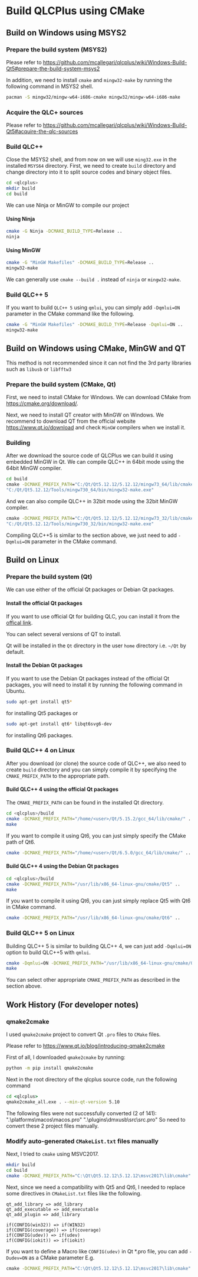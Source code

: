 # Build QLCPlus using CMake

## Build on Windows using MSYS2

### Prepare the build system (MSYS2)

Please refer to https://github.com/mcallegari/qlcplus/wiki/Windows-Build-Qt5#prepare-the-build-system-msys2

In addition, we need to install `cmake` and `mingw32-make` by running the following command in MSYS2 shell.

```bash
pacman -S mingw32/mingw-w64-i686-cmake mingw32/mingw-w64-i686-make
```

### Acquire the QLC+ sources

Please refer to https://github.com/mcallegari/qlcplus/wiki/Windows-Build-Qt5#acquire-the-qlc-sources

### Build QLC++

Close the MSYS2 shell, and from now on we will use `ming32.exe` in the installed `MSYS64` directory.
First, we need to create `build` directory and change directory into it to split source codes and binary object files.

```bash
cd <qlcplus>
mkdir build
cd build
```

We can use Ninja or MinGW to compile our project

#### Using Ninja

```bash
cmake -G Ninja -DCMAKE_BUILD_TYPE=Release ..
ninja
```

#### Using MinGW

```bash
cmake -G "MinGW Makefiles" -DCMAKE_BUILD_TYPE=Release ..
mingw32-make
```

We can generally use `cmake --build .` instead of `ninja` or `mingw32-make`.

### Build QLC++ 5

If you want to build `QLC++ 5` using `qmlui`, you can simply add `-Dqmlui=ON` parameter in the CMake command like the following.

```bash
cmake -G "MinGW Makefiles" -DCMAKE_BUILD_TYPE=Release -Dqmlui=ON ..
mingw32-make
```

## Build on Windows using CMake, MinGW and QT

This method is not recommended since it can not find the 3rd party libraries such as `libusb` or `libfftw3`

### Prepare the build system (CMake, Qt)

First, we need to install CMake for Windows.
We can download CMake from https://cmake.org/download/.

Next, we need to install QT creator with MinGW on Windows.
We recommend to download QT from the official website https://www.qt.io/download and check `MinGW` compilers when we install it.

### Building

After we download the source code of QLCPlus we can build it using embedded MinGW in Qt.
We can compile QLC++ in 64bit mode using the 64bit MinGW compiler.

```cmd
cd build
cmake -DCMAKE_PREFIX_PATH="C:/Qt/Qt5.12.12/5.12.12/mingw73_64/lib/cmake" -G"MinGW Makefiles" -DCMAKE_BUILD_TYPE=Release -DCMAKE_CXX_COMPILER="C:/Qt/Qt5.12.12/Tools/mingw730_64/bin/g++.exe" -DCMAKE_C_COMPILER="C:/Qt/Qt5.12.12/Tools/mingw730_64/bin/gcc.exe" -DCMAKE_MAKE_PROGRAM="C:/Qt/Qt5.12.12/Tools/mingw730_64/bin/mingw32-make.exe" ..
"C:/Qt/Qt5.12.12/Tools/mingw730_64/bin/mingw32-make.exe"
```

And we can also compile QLC++ in 32bit mode using the 32bit MinGW compiler.

```cmd
cmake -DCMAKE_PREFIX_PATH="C:/Qt/Qt5.12.12/5.12.12/mingw73_32/lib/cmake" -G"MinGW Makefiles" -DCMAKE_BUILD_TYPE=Release -DCMAKE_CXX_COMPILER="C:/Qt/Qt5.12.12/Tools/mingw730_32/bin/c++.exe" -DCMAKE_C_COMPILER="C:/Qt/Qt5.12.12/Tools/mingw730_32/bin/gcc.exe" -DCMAKE_MAKE_PROGRAM="C:/Qt/Qt5.12.12/Tools/mingw730_32/bin/mingw32-make.exe" ..
"C:/Qt/Qt5.12.12/Tools/mingw730_32/bin/mingw32-make.exe"
```

Compiling QLC++5 is similar to the section above, we just need to add `-Dqmlui=ON` parameter in the CMake command.

## Build on Linux

### Prepare the build system (Qt)

We can use either of the official Qt packages or Debian Qt packages.

#### <b>Install the official Qt packages</b>

If you want to use official Qt for building QLC, you can install it from the [offical link](https://www.qt.io/download-qt-installer-oss).

You can select several versions of QT to install.

Qt will be installed in the `Qt` directory in the user `home` directory i.e. `~/Qt` by default.

#### <b>Install the Debian Qt packages</b>

If you want to use the Debian Qt packages instead of the official Qt packages, you will need to install it by running the following command in Ubuntu.

```bash
sudo apt-get install qt5*
```

for installing Qt5 packages or

```bash
sudo apt-get install qt6* libqt6svg6-dev
```

for installing Qt6 packages.

### Build QLC++ 4 on Linux

After you download (or clone) the source code of QLC++, we also need to create `build` directory and you can simply compile it by specifying the `CMAKE_PREFIX_PATH` to the appropriate path.

#### <b>Build QLC++ 4 using the official Qt packages</b>

The `CMAKE_PREFIX_PATH` can be found in the installed Qt directory.

```bash
cd <qlcplus>/build
cmake -DCMAKE_PREFIX_PATH="/home/<user>/Qt/5.15.2/gcc_64/lib/cmake/" ..
make
```

If you want to compile it using Qt6, you can just simply specify the CMake path of Qt6.

```bash
cmake -DCMAKE_PREFIX_PATH="/home/<user>/Qt/6.5.0/gcc_64/lib/cmake/" ..
```

#### <b>Build QLC++ 4 using the Debian Qt packages</b>

```bash
cd <qlcplus>/build
cmake -DCMAKE_PREFIX_PATH="/usr/lib/x86_64-linux-gnu/cmake/Qt5" ..
make
```

If you want to compile it using Qt6, you can just simply replace Qt5 with Qt6 in CMake command.

```bash
cmake -DCMAKE_PREFIX_PATH="/usr/lib/x86_64-linux-gnu/cmake/Qt6" ..
```

### Build QLC++ 5 on Linux

Building QLC++ 5 is similar to building QLC++ 4, we can just add `-Dqmlui=ON` option to build QLC++5 with `qmlui`.

```bash
cmake -Dqmlui=ON -DCMAKE_PREFIX_PATH="/usr/lib/x86_64-linux-gnu/cmake/Qt5" ..
make
```

You can select other appropriate `CMAKE_PREFIX_PATH` as described in the section above.

## Work History (For developer notes)

### qmake2cmake

I used `qmake2cmake` project to convert Qt `.pro` files to `CMake` files.

Please refer to https://www.qt.io/blog/introducing-qmake2cmake

First of all, I downloaded `qmake2cmake` by running:

```cmd
python -m pip install qmake2cmake
```

Next in the root directory of the qlcplus source code, run the following command

```cmd
cd <qlcplus>
qmake2cmake_all.exe . --min-qt-version 5.10
```

The following files were not successfully converted (2 of 141):
".\platforms\macos\macos.pro"
".\plugins\dmxusb\src\src.pro"
So need to convert these 2 project files manually.

### Modify auto-generated `CMakeList.txt` files manually

Next, I tried to `cmake` using MSVC2017.

```bash
mkdir build
cd build
cmake -DCMAKE_PREFIX_PATH="C:\Qt\Qt5.12.12\5.12.12\msvc2017\lib\cmake" ..
```

Next, since we need a compatibility with Qt5 and Qt6, I needed to replace some directives in `CMakeList.txt` files like the following.

```text
qt_add_library => add_library
qt_add_executable => add_executable
qt_add_plugin => add_library

if(CONFIG(win32)) => if(WIN32)
if(CONFIG(coverage)) => if(coverage)
if(CONFIG(udev)) => if(udev)
if(CONFIG(iokit)) => if(iokit)
```

If you want to define a Macro like `CONFIG(udev)` in Qt \*.pro file, you can add `-Dudev=ON` as a CMake parameter
E.g.

```cmd
cmake -DCMAKE_PREFIX_PATH="C:\Qt\Qt5.12.12\5.12.12\msvc2017\lib\cmake" -Dudev=ON ..
```
